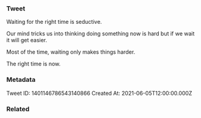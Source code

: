 ### Tweet
Waiting for the right time is seductive.

Our mind tricks us into thinking doing something now is hard but if we wait it will get easier.

Most of the time, waiting only makes things harder.

The right time is now.

### Metadata
Tweet ID: 1401146786543140866
Created At: 2021-06-05T12:00:00.000Z

### Related

